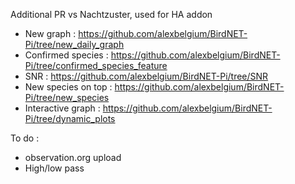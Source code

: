 Additional PR vs Nachtzuster, used for HA addon
- New graph : https://github.com/alexbelgium/BirdNET-Pi/tree/new_daily_graph
- Confirmed species : https://github.com/alexbelgium/BirdNET-Pi/tree/confirmed_species_feature
- SNR : https://github.com/alexbelgium/BirdNET-Pi/tree/SNR
- New species on top : https://github.com/alexbelgium/BirdNET-Pi/tree/new_species
- Interactive graph : https://github.com/alexbelgium/BirdNET-Pi/tree/dynamic_plots

To do :
- observation.org upload
- High/low pass
